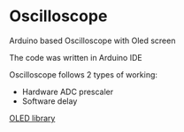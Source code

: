 # Oscilloscope
Arduino based Oscilloscope with Oled screen

The code was written in Arduino IDE

Oscilloscope follows 2 types of working:
* Hardware ADC prescaler
* Software delay

[OLED library](https://github.com/adafruit/Adafruit_SSD1306)
